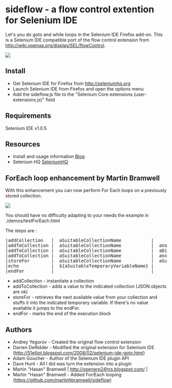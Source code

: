 sideflow - a flow control extention for Selenium IDE
===

Let's you do goto and while loops in the Selenium IDE Firefox add-on. This is a Selenium
IDE compatible port of the flow control extension from http://wiki.openqa.org/display/SEL/flowControl.

<img src="http://4.bp.blogspot.com/_Vi1folaOZAs/R7N1_L5KjDI/AAAAAAAAAGQ/PyozuVCHBC4/s400/flow_control_ide.png"></img>

Install
---
- Get Selenium IDE for Firefox from http://seleniumhq.org
- Launch Selenium IDE from Firefox and open the options menu
- Add the sideflow.js file to the "Selenium Core extensions (user-extensions.js)" field


Requirements
---
Selenium IDE v1.0.5

Resources
---

- Install and usage information [Blog](http://51elliot.blogspot.com/2008/02/selenium-ide-goto.html)
- Selenium HQ [SeleniumHQ](http://seleniumhq.org/)


ForEach loop enhancement by Martin Bramwell
---

With this enhancement you can now perform For Each loops on a previously stored collection.

<img src="https://github.com/martinhbramwell/SeleniumForOpenERP/raw/master/scrapheap/SeleniumForEach.png"></img>

You should have no difficulty adapting to your needs the example in ./demos/testForEach.html

The steps are :
<pre>
|addCollection   |  aSuitableCollectionName           |                                  |
|addToCollection |  aSuitableCollectionName           |  aValue                          |
|addToCollection |  aSuitableCollectionName           |  aDifferentValue                 |
|addToCollection |  aSuitableCollectionName           |  anotherValue                    |
|storeFor        |  aSuitableCollectionName           |  aSuitableTemporaryVariableName  |
|echo            |  ${aSuitableTemporaryVariableName} |                                  |
|endFor          |                                    |                                  |
</pre>

* addCollection - instantiate a collection
* addToCollection - adds a value to the indicated collection (JSON objects are ok)
* storeFor - retrieves the next available value from your collection and stuffs it into the indicated temporary variable. If there's no value available it jumps to the endFor.
* endFor - marks the end of the execution block

Authors
---
- Andrey Yegorov - Created the original flow control extension
- Darren DeRidder - Modified the original extension for Selenium IDE (http://51elliot.blogspot.com/2008/02/selenium-ide-goto.html)
- Adam Goucher - Author of the Selenium IDE plugin API 
- Dave Hunt - All I did was turn the extension into a plugin
- Martin "Hasan" Bramwell |  http://openerp24hrs.blogspot.com/  |
- Martin "Hasan" Bramwell - Added For/Each looping (https://github.com/martinhbramwell/sideflow)
